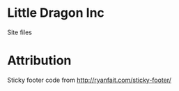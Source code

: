 Little Dragon Inc
==========
Site files

Attribution
==========
Sticky footer code from http://ryanfait.com/sticky-footer/